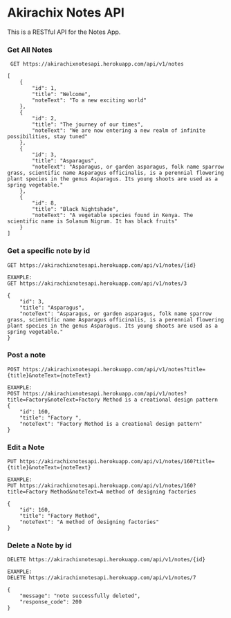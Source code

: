 # Akirachix Notes API

This is a RESTful API for the Notes App.


### Get All Notes
` GET https://akirachixnotesapi.herokuapp.com/api/v1/notes`

```
[
    {
        "id": 1,
        "title": "Welcome",
        "noteText": "To a new exciting world"
    },
    {
        "id": 2,
        "title": "The journey of our times",
        "noteText": "We are now entering a new realm of infinite possibilities, stay tuned"
    },
    {
        "id": 3,
        "title": "Asparagus",
        "noteText": "Asparagus, or garden asparagus, folk name sparrow grass, scientific name Asparagus officinalis, is a perennial flowering plant species in the genus Asparagus. Its young shoots are used as a spring vegetable."
    },
    {
        "id": 8,
        "title": "Black Nightshade",
        "noteText": "A vegetable species found in Kenya. The scientific name is Solanum Nigrum. It has black fruits"
    }
]
```

### Get a specific note by id
`GET https://akirachixnotesapi.herokuapp.com/api/v1/notes/{id}`
```
EXAMPLE:
GET https://akirachixnotesapi.herokuapp.com/api/v1/notes/3

{
    "id": 3,
    "title": "Asparagus",
    "noteText": "Asparagus, or garden asparagus, folk name sparrow grass, scientific name Asparagus officinalis, is a perennial flowering plant species in the genus Asparagus. Its young shoots are used as a spring vegetable."
}
```

### Post a note
`POST https://akirachixnotesapi.herokuapp.com/api/v1/notes?title={title}&noteText={noteText}`

```
EXAMPLE:
POST https://akirachixnotesapi.herokuapp.com/api/v1/notes?title=Factory&noteText=Factory Method is a creational design pattern
{
    "id": 160,
    "title": "Factory ",
    "noteText": "Factory Method is a creational design pattern"
}

```

###  Edit a Note

`PUT https://akirachixnotesapi.herokuapp.com/api/v1/notes/160?title={title}&noteText={noteText}`
```
EXAMPLE:
PUT https://akirachixnotesapi.herokuapp.com/api/v1/notes/160?title=Factory Method&noteText=A method of designing factories

{
    "id": 160,
    "title": "Factory Method",
    "noteText": "A method of designing factories"
}
```

### Delete a Note by id
`DELETE https://akirachixnotesapi.herokuapp.com/api/v1/notes/{id}`

```
EXAMPLE:
DELETE https://akirachixnotesapi.herokuapp.com/api/v1/notes/7

{
    "message": "note successfully deleted",
    "response_code": 200
}
```
